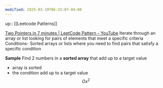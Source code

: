 ```yaml
---
modified: 2025-03-19T06:33:07-04:00
---
```

up:: [[Leetcode Patterns]]

[Two Pointers in 7 minutes | LeetCode Pattern - YouTube](https://www.youtube.com/watch?v=QzZ7nmouLTI&list=PLK63NuByH5o-tqaMUHRA4r8ObRW7PWz45&index=1)
Iterate through an array or list looking for pairs of elements that meet a specific criteria
Conditions- Sorted arrays or lists where you need to find pairs that satisfy a specific condition

**Sample**
Find 2 numbers in a **sorted array** that add up to a target value
- array is sorted
- the condition add up to a target value
$$
Ox^{2}
$$